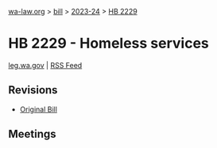 [wa-law.org](/) > [bill](/bill/) > [2023-24](/bill/2023-24/) > [HB 2229](/bill/2023-24/hb/2229/)

# HB 2229 - Homeless services
[leg.wa.gov](https://app.leg.wa.gov/billsummary?BillNumber=2229&Year=2023&Initiative=false) | [RSS Feed](./rss.xml)

## Revisions
* [Original Bill](1/)

## Meetings